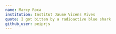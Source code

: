 ```yaml
---
name: Marcy Roca
institution: Institut Jaume Vicens Vives
quote: I got bitten by a radioactive blue shark
github_user: peiprjs
---
```

